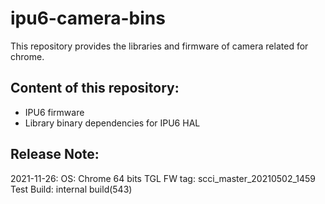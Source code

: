 # ipu6-camera-bins

This repository provides the libraries and firmware of camera related for chrome.

## Content of this repository:
* IPU6 firmware
* Library binary dependencies for IPU6 HAL

## Release Note:
2021-11-26:
OS:           Chrome 64 bits
TGL FW tag:   scci_master_20210502_1459
Test Build:   internal build(543)
